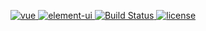 <p align="center">
  <a href="https://github.com/vuejs/vue">
    <img src="https://img.shields.io/badge/vue-2.6.10-brightgreen.svg" alt="vue">
  </a>
  <a href="https://github.com/ElemeFE/element">
    <img src="https://img.shields.io/badge/element--ui-2.7.0-brightgreen.svg" alt="element-ui">
  </a>
  <a href="https://img.shields.io/appveyor/build/ttyrone/badge" rel="nofollow">
    <img src="https://img.shields.io/appveyor/build/ttyrone/badge" alt="Build Status">
  </a>
  <a href="https://github.com/ttyrone/erp/blob/master/LICENSE">
    <img src="https://img.shields.io/github/license/mashape/apistatus.svg" alt="license">
  </a>
</p>
